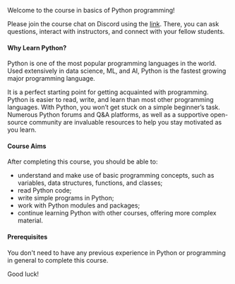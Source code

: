 

Welcome to the course in basics of Python programming!

Please join the course chat on Discord using the [link](https://discord.gg/aU6qvN5weS). There, you can ask questions, interact with instructors, and connect with your fellow students.

#### Why Learn Python?
Python is one of the most popular programming languages in the world.
Used extensively in data science, ML, and AI, Python is the fastest growing major programming language.

It is a perfect starting point for getting acquainted with programming.
Python is easier to read, write, and learn than most other programming languages.
With Python, you won’t get stuck on a simple beginner’s task.
Numerous Python forums and Q&A platforms, as well as a supportive open-source community are invaluable resources to help you stay motivated as you learn.

#### Course Aims

After completing this course, you should be able to:

- understand and make use of basic programming concepts, such as variables, data structures, functions, and classes;
- read Python code;
- write simple programs in Python;
- work with Python modules and packages;
- continue learning Python with other courses, offering more complex material.

#### Prerequisites

You don't need to have any previous experience in Python or programming in general 
to complete this course.

Good luck!

